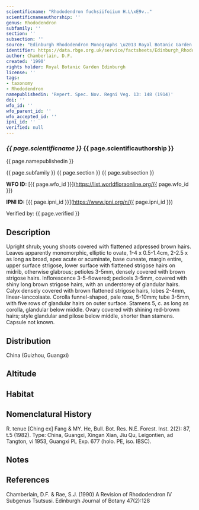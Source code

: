 ```yaml
---
scientificname: "Rhododendron fuchsiifoiium H.L\xE9v.."
scientificnameauthorship: ''
genus: Rhododendron
subfamily: ''
section: ''
subsection: ''
source: "Edinburgh Rhododendron Monographs \u2013 Royal Botanic Garden Edinburgh"
identifier: https://data.rbge.org.uk/service/factsheets/Edinburgh_Rhododendron_Monographs.xhtml
author: Chamberlain, D.F.
created: '1990'
rights holder: Royal Botanic Garden Edinburgh
license: ''
tags:
- taxonomy
- Rhododendron
namepublishedin: 'Repert. Spec. Nov. Regni Veg. 13: 148 (1914)'
doi: ''
wfo_id: ''
wfo_parent_id: ''
wfo_accepted_id: ''
ipni_id: ''
verified: null
---
```

### _{{ page.scientificname }}_ {{ page.scientificauthorship }}
 {{ page.namepublishedin }}

{{ page.subfamily }} {{ page.section }} {{ page.subsection }}

**WFO ID:** [{{ page.wfo_id }}](https://list.worldfloraonline.org/{{ page.wfo_id }})

**IPNI ID:** [{{ page.ipni_id }}](https://www.ipni.org/n/{{ page.ipni_id }})

Verified by: {{ page.verified }}



## Description
Upright shrub; young shoots covered with flattened adpressed brown hairs. Leaves apparently monomorphic, elliptic to ovate, 1-4 x 0.5-1.4cm, 2-2.5 x as long as broad, apex acute or acuminate, base cuneate, margin entire, upper surface strigose, lower surface with flattened strigose hairs on midrib, otherwise glabrous; petioles 3-5mm, densely covered with brown strigose hairs. Inflorescence 3-5-flowered; pedicels 3-5mm, covered with shiny long brown strigose hairs, with an understorey of glandular hairs. Calyx densely covered with brown flattened strigose hairs, lobes 2-4mm, linear-lanccolaate. Corolla funnel-shaped, pale rose, 5-10mm; tube 3-5mm, with five rows of glandular hairs on outer surface. Stamens 5, c. as long as corolla, glandular below middle. Ovary covered with shining red-brown hairs; style glandular and pilose below middle, shorter than stamens. Capsule not known.

## Distribution
China (Guizhou, Guangxi)

## Altitude


## Habitat


## Nomenclatural History
R. tenue [Ching ex] Fang & MY. He, Bull. Bot. Res. N.E. Forest. Inst. 2(2): 87, t.5 (1982). Type: China, Guangxi, Xingan Xian, Jiu Qu, Leigontien, ad Tangton, vi 1953, Guangxi PL Exp. 677 (holo. PE, iso. IBSC).
                       
## Notes


## References

Chamberlain, D.F. & Rae, S.J. (1990) A Revision of Rhododendron IV Subgenus Tsutsusi. Edinburgh Journal of Botany 47(2):128
